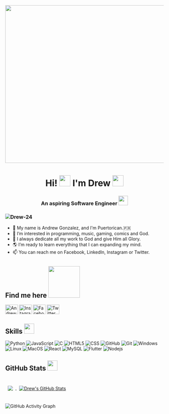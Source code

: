 <img src=https://img.search.brave.com/TzOwej2-1z0dfTJWV0E7nDbaAfAh_MRu0zVumkalWfk/rs:fit:540:260:1/g:ce/aHR0cDovL3BhMS5u/YXJ2aWkuY29tLzYw/NzMvYWM3MjI3NDdl/OTJkNTc0ZTFkZmQ4/OWM4NzUxYTE2ZmUw/NjA2M2UwNl9ocS5n/aWY.gif width=1025 height=500/>
<h1 align="center">Hi! <img src = "https://c.tenor.com/H4h_7mBCu7wAAAAi/peace-peace-out.gif" width = 35px> I'm Drew <img src = "https://c.tenor.com/s4yHddWuaDIAAAAi/glasses-shades-on.gif" width = 35px></h1>
<h3 align="center">An aspiring Software Engineer <img src="https://c.tenor.com/8McIGu0Tf_QAAAAi/fire-joypixels.gif" width = 30px</h3>
 
<h3 align="left"> <img src="https://komarev.com/ghpvc/?username=Drew-246&label=Profile%20views&color=0e75b6&style=flat" alt="Drew-24" /> </h3>

- 👋 My name is Andrew Gonzalez, and I'm Puertorican.🇵🇷
- 👀 I’m interested in programming, music, gaming, comics and God.
- 🌱 I always dedicate all my work to God and give Him all Glory.
- 🌎 I’m ready to learn everything that I can expanding my mind.
- 📫 You can reach me on Facebook, LinkedIn, Instagram or Twitter.

<h2> Find me here <img src='https://raw.githubusercontent.com/ShahriarShafin/ShahriarShafin/main/Assets/handshake.gif' width="100px"> </h2>
<a href=https://www.linkedin.com/in/andrew-gonzález-13b303215/" target="blank"><img align="center" src="https://raw.githubusercontent.com/rahuldkjain/github-profile-readme-generator/master/src/images/icons/Social/linked-in-alt.svg" alt="Andrew Gonzalez" height="30" width="40" /></a> 
<a href="https://instagram.com/_drew_24_" target="blank"><img align="center" src="https://raw.githubusercontent.com/rahuldkjain/github-profile-readme-generator/master/src/images/icons/Social/instagram.svg" alt="Instagram" height="30" width="40" /></a>
<a href="https://facebook.com/Awgon24" target="blank"><img align="center" src="https://raw.githubusercontent.com/rahuldkjain/github-profile-readme-generator/master/src/images/icons/Social/facebook.svg" alt="Facebook" height="30" width="40" /></a>
<a href="https://twitter.com/eldrew24" target="blank"><img align="center" src="https://raw.githubusercontent.com/rahuldkjain/github-profile-readme-generator/master/src/images/icons/Social/twitter.svg" alt="Twitter" height="30" width="40" /></a>
 
</p>

<!---
Drew-24/Drew-24 is a ✨ special ✨ repository because its `README.md` (this file) appears on your GitHub profile.
You can click the Preview link to take a look at your changes.
--->
<h2> Skills  <img src = "https://media2.giphy.com/media/QssGEmpkyEOhBCb7e1/giphy.gif?cid=ecf05e47a0n3gi1bfqntqmob8g9aid1oyj2wr3ds3mg700bl&rid=giphy.gif" width = 32px> </h2>
<p align="center">

![Python](https://img.shields.io/badge/-Python-000?&logo=Python)
![JavaScript](https://img.shields.io/badge/-JavaScript-000?&logo=JavaScript)
![C](https://img.shields.io/badge/-C-000?&logo=C)
![HTML5](https://img.shields.io/badge/-HTML5-000?&logo=HTML5)
![CSS](https://img.shields.io/badge/-CSS-000?&logo=css3)
![GitHub](https://img.shields.io/badge/-GitHub-000?&logo=GitHub)
![Git](https://img.shields.io/badge/-Git-000?&logo=Git)
![Windows](https://img.shields.io/badge/-Windows-000?&logo=Windows)
![Linux](https://img.shields.io/badge/-Linux-000?&logo=Linux)
![MacOS](https://img.shields.io/badge/-MacOS-000?&logo=MacOS)
![React](https://img.shields.io/badge/-React-000?&logo=React)
![MySQL](https://img.shields.io/badge/-MySQL-000?&logo=MySQL)
![Flutter](https://img.shields.io/badge/-Flutter-000?&logo=Flutter)
![Nodejs](https://img.shields.io/badge/-Node.js-000?&logo=Node.js)

## GitHub Stats <img src = "https://c.tenor.com/5CbhkkzdCSMAAAAi/bar-chart-objects.gif" width =32px/>
<br>

<a href="https://github.com/Drew-24">
  <img align="center" style="margin:0.5rem" src="https://github-readme-stats.vercel.app/api/top-langs/?username=Drew-24&theme=dark&show_icons=true" />
</a>

<a href="https://github.com/Drew-24">
  <img align="center" style="margin:0.5rem" src="https://github-readme-stats.vercel.app/api?username=Drew-24&theme=dark&show_icons=true" alt="Drew's GitHub Stats" />
</a>

<br>
<br>

![GitHub Activity Graph](https://activity-graph.herokuapp.com/graph?username=Drew-24&bg_color=000000&color=4fff67&line=4fff67&point=fffff&area=true&hide_border=true)
